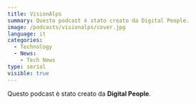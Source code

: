 ```yaml
---
title: VisionAlps
summary: Questo podcast è stato creato da Digital People.
image: /podcasts/visionalps/cover.jpg
language: it
categories:
  - Technology
  - News:
    - Tech News
type: serial
visible: true
---
```


Questo podcast è stato creato da **Digital People**.